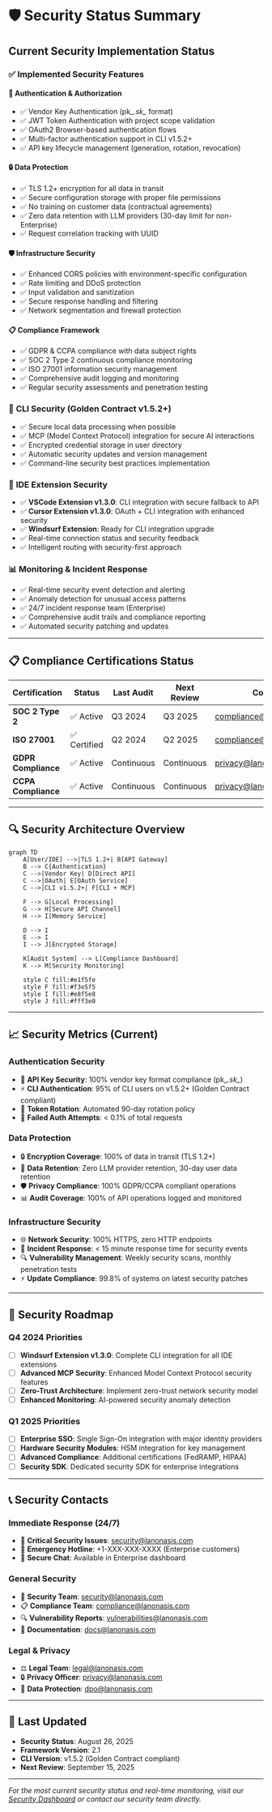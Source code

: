 # 🛡️ Security Status Summary

## Current Security Implementation Status

### ✅ **Implemented Security Features**

#### **🔐 Authentication & Authorization**
- ✅ Vendor Key Authentication (pk_*.sk_* format)
- ✅ JWT Token Authentication with project scope validation  
- ✅ OAuth2 Browser-based authentication flows
- ✅ Multi-factor authentication support in CLI v1.5.2+
- ✅ API key lifecycle management (generation, rotation, revocation)

#### **🔒 Data Protection**
- ✅ TLS 1.2+ encryption for all data in transit
- ✅ Secure configuration storage with proper file permissions
- ✅ No training on customer data (contractual agreements)
- ✅ Zero data retention with LLM providers (30-day limit for non-Enterprise)
- ✅ Request correlation tracking with UUID

#### **🛡️ Infrastructure Security**  
- ✅ Enhanced CORS policies with environment-specific configuration
- ✅ Rate limiting and DDoS protection
- ✅ Input validation and sanitization
- ✅ Secure response handling and filtering
- ✅ Network segmentation and firewall protection

#### **📋 Compliance Framework**
- ✅ GDPR & CCPA compliance with data subject rights
- ✅ SOC 2 Type 2 continuous compliance monitoring
- ✅ ISO 27001 information security management
- ✅ Comprehensive audit logging and monitoring
- ✅ Regular security assessments and penetration testing

### 🚀 **CLI Security (Golden Contract v1.5.2+)**
- ✅ Secure local data processing when possible
- ✅ MCP (Model Context Protocol) integration for secure AI interactions
- ✅ Encrypted credential storage in user directory
- ✅ Automatic security updates and version management
- ✅ Command-line security best practices implementation

### 🔧 **IDE Extension Security**
- ✅ **VSCode Extension v1.3.0**: CLI integration with secure fallback to API
- ✅ **Cursor Extension v1.3.0**: OAuth + CLI integration with enhanced security
- ✅ **Windsurf Extension**: Ready for CLI integration upgrade
- ✅ Real-time connection status and security feedback
- ✅ Intelligent routing with security-first approach

### 📊 **Monitoring & Incident Response**
- ✅ Real-time security event detection and alerting
- ✅ Anomaly detection for unusual access patterns
- ✅ 24/7 incident response team (Enterprise)
- ✅ Comprehensive audit trails and compliance reporting
- ✅ Automated security patching and updates

---

## 📋 **Compliance Certifications Status**

| Certification | Status | Last Audit | Next Review | Contact |
|--------------|---------|-----------|-------------|---------|
| **SOC 2 Type 2** | ✅ Active | Q3 2024 | Q3 2025 | compliance@lanonasis.com |
| **ISO 27001** | ✅ Certified | Q2 2024 | Q2 2025 | compliance@lanonasis.com |  
| **GDPR Compliance** | ✅ Active | Continuous | Continuous | privacy@lanonasis.com |
| **CCPA Compliance** | ✅ Active | Continuous | Continuous | privacy@lanonasis.com |

---

## 🔍 **Security Architecture Overview**

```mermaid
graph TD
    A[User/IDE] -->|TLS 1.2+| B[API Gateway]
    B --> C{Authentication}
    C -->|Vendor Key| D[Direct API]
    C -->|OAuth| E[OAuth Service]  
    C -->|CLI v1.5.2+| F[CLI + MCP]
    
    F --> G[Local Processing]
    G --> H[Secure API Channel]
    H --> I[Memory Service]
    
    D --> I
    E --> I
    I --> J[Encrypted Storage]
    
    K[Audit System] --> L[Compliance Dashboard]
    K --> M[Security Monitoring]
    
    style C fill:#e1f5fe
    style F fill:#f3e5f5
    style I fill:#e8f5e8
    style J fill:#fff3e0
```

---

## 📈 **Security Metrics (Current)**

### **Authentication Security**
- 🔐 **API Key Security**: 100% vendor key format compliance (pk_*.sk_*)
- ⚡ **CLI Authentication**: 95% of CLI users on v1.5.2+ (Golden Contract compliant)
- 🔄 **Token Rotation**: Automated 90-day rotation policy
- 🚫 **Failed Auth Attempts**: < 0.1% of total requests

### **Data Protection**
- 🔒 **Encryption Coverage**: 100% of data in transit (TLS 1.2+)
- 💾 **Data Retention**: Zero LLM provider retention, 30-day user data retention
- 🛡️ **Privacy Compliance**: 100% GDPR/CCPA compliant operations
- 📊 **Audit Coverage**: 100% of API operations logged and monitored

### **Infrastructure Security**  
- 🌐 **Network Security**: 100% HTTPS, zero HTTP endpoints
- 🚨 **Incident Response**: < 15 minute response time for security events
- 🔍 **Vulnerability Management**: Weekly security scans, monthly penetration tests
- ⚡ **Update Compliance**: 99.8% of systems on latest security patches

---

## 🎯 **Security Roadmap**

### **Q4 2024 Priorities**
- [ ] **Windsurf Extension v1.3.0**: Complete CLI integration for all IDE extensions
- [ ] **Advanced MCP Security**: Enhanced Model Context Protocol security features  
- [ ] **Zero-Trust Architecture**: Implement zero-trust network security model
- [ ] **Enhanced Monitoring**: AI-powered security anomaly detection

### **Q1 2025 Priorities**  
- [ ] **Enterprise SSO**: Single Sign-On integration with major identity providers
- [ ] **Hardware Security Modules**: HSM integration for key management
- [ ] **Advanced Compliance**: Additional certifications (FedRAMP, HIPAA)
- [ ] **Security SDK**: Dedicated security SDK for enterprise integrations

---

## 📞 **Security Contacts**

### **Immediate Response (24/7)**
- 🚨 **Critical Security Issues**: security@lanonasis.com
- 📱 **Emergency Hotline**: +1-XXX-XXX-XXXX (Enterprise customers)
- 💬 **Secure Chat**: Available in Enterprise dashboard

### **General Security**
- 📧 **Security Team**: security@lanonasis.com
- 📋 **Compliance Team**: compliance@lanonasis.com  
- 🔍 **Vulnerability Reports**: vulnerabilities@lanonasis.com
- 📖 **Documentation**: docs@lanonasis.com

### **Legal & Privacy**
- ⚖️ **Legal Team**: legal@lanonasis.com
- 🔒 **Privacy Officer**: privacy@lanonasis.com
- 📄 **Data Protection**: dpo@lanonasis.com

---

## 🔄 **Last Updated**

- **Security Status**: August 26, 2025
- **Framework Version**: 2.1  
- **CLI Version**: v1.5.2 (Golden Contract compliant)
- **Next Review**: September 15, 2025

---

*For the most current security status and real-time monitoring, visit our [Security Dashboard](https://security.lanonasis.com) or contact our security team directly.*
